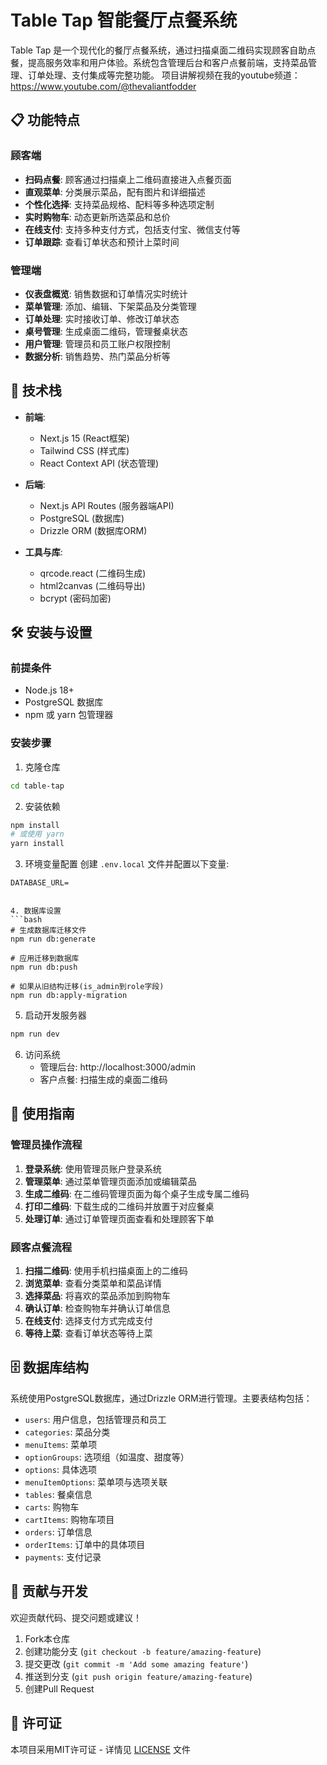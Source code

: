 # Table Tap 智能餐厅点餐系统

Table Tap 是一个现代化的餐厅点餐系统，通过扫描桌面二维码实现顾客自助点餐，提高服务效率和用户体验。系统包含管理后台和客户点餐前端，支持菜品管理、订单处理、支付集成等完整功能。
项目讲解视频在我的youtube频道：https://www.youtube.com/@thevaliantfodder

## 📋 功能特点

### 顾客端
- **扫码点餐**: 顾客通过扫描桌上二维码直接进入点餐页面
- **直观菜单**: 分类展示菜品，配有图片和详细描述
- **个性化选择**: 支持菜品规格、配料等多种选项定制
- **实时购物车**: 动态更新所选菜品和总价
- **在线支付**: 支持多种支付方式，包括支付宝、微信支付等
- **订单跟踪**: 查看订单状态和预计上菜时间

### 管理端
- **仪表盘概览**: 销售数据和订单情况实时统计
- **菜单管理**: 添加、编辑、下架菜品及分类管理
- **订单处理**: 实时接收订单、修改订单状态
- **桌号管理**: 生成桌面二维码，管理餐桌状态
- **用户管理**: 管理员和员工账户权限控制
- **数据分析**: 销售趋势、热门菜品分析等

## 🚀 技术栈

- **前端**: 
  - Next.js 15 (React框架)
  - Tailwind CSS (样式库)
  - React Context API (状态管理)

- **后端**: 
  - Next.js API Routes (服务器端API)
  - PostgreSQL (数据库)
  - Drizzle ORM (数据库ORM)

- **工具与库**:
  - qrcode.react (二维码生成)
  - html2canvas (二维码导出)
  - bcrypt (密码加密)

## 🛠️ 安装与设置

### 前提条件
- Node.js 18+ 
- PostgreSQL 数据库
- npm 或 yarn 包管理器

### 安装步骤

1. 克隆仓库
```bash
cd table-tap
```

2. 安装依赖
```bash
npm install
# 或使用 yarn
yarn install
```

3. 环境变量配置
创建 `.env.local` 文件并配置以下变量:
```
DATABASE_URL=


4. 数据库设置
```bash
# 生成数据库迁移文件
npm run db:generate

# 应用迁移到数据库
npm run db:push

# 如果从旧结构迁移(is_admin到role字段)
npm run db:apply-migration
```

5. 启动开发服务器
```bash
npm run dev
```

6. 访问系统
   - 管理后台: http://localhost:3000/admin
   - 客户点餐: 扫描生成的桌面二维码

## 📱 使用指南

### 管理员操作流程

1. **登录系统**: 使用管理员账户登录系统
2. **管理菜单**: 通过菜单管理页面添加或编辑菜品
3. **生成二维码**: 在二维码管理页面为每个桌子生成专属二维码
4. **打印二维码**: 下载生成的二维码并放置于对应餐桌
5. **处理订单**: 通过订单管理页面查看和处理顾客下单

### 顾客点餐流程

1. **扫描二维码**: 使用手机扫描桌面上的二维码
2. **浏览菜单**: 查看分类菜单和菜品详情
3. **选择菜品**: 将喜欢的菜品添加到购物车
4. **确认订单**: 检查购物车并确认订单信息
5. **在线支付**: 选择支付方式完成支付
6. **等待上菜**: 查看订单状态等待上菜

## 🗄️ 数据库结构

系统使用PostgreSQL数据库，通过Drizzle ORM进行管理。主要表结构包括：

- `users`: 用户信息，包括管理员和员工
- `categories`: 菜品分类
- `menuItems`: 菜单项
- `optionGroups`: 选项组（如温度、甜度等）
- `options`: 具体选项
- `menuItemOptions`: 菜单项与选项关联
- `tables`: 餐桌信息
- `carts`: 购物车
- `cartItems`: 购物车项目
- `orders`: 订单信息
- `orderItems`: 订单中的具体项目
- `payments`: 支付记录


## 👥 贡献与开发

欢迎贡献代码、提交问题或建议！

1. Fork本仓库
2. 创建功能分支 (`git checkout -b feature/amazing-feature`)
3. 提交更改 (`git commit -m 'Add some amazing feature'`)
4. 推送到分支 (`git push origin feature/amazing-feature`)
5. 创建Pull Request

## 📄 许可证

本项目采用MIT许可证 - 详情见 [LICENSE](LICENSE) 文件


